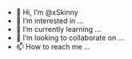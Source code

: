 - 👋 Hi, I’m @xSkinny
- 👀 I’m interested in ...
- 🌱 I’m currently learning ...
- 💞️ I’m looking to collaborate on ...
- 📫 How to reach me ...

<!---
xSkinny/xSkinny is a ✨ special ✨ repository because its `README.md` (this file) appears on your GitHub profile.
You can click the Preview link to take a look at your changes.
--->
